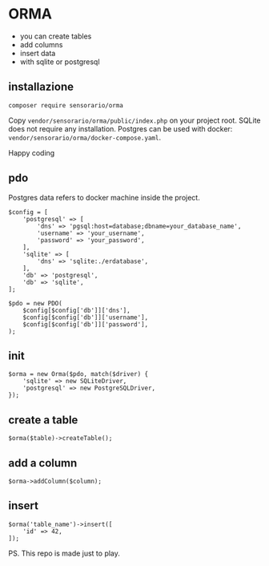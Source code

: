 # ORMA

 - you can create tables
 - add columns
 - insert data
 - with sqlite or postgresql

## installazione

```
composer require sensorario/orma
```

Copy `vendor/sensorario/orma/public/index.php` on your project root.
SQLite does not require any installation. Postgres can be used with docker: `vendor/sensorario/orma/docker-compose.yaml`.

Happy coding

## pdo

Postgres data refers to docker machine inside the project.

```
$config = [
    'postgresql' => [
        'dns' => 'pgsql:host=database;dbname=your_database_name',
        'username' => 'your_username',
        'password' => 'your_password',
    ],
    'sqlite' => [
        'dns' => 'sqlite:./erdatabase',
    ],
    'db' => 'postgresql',
    'db' => 'sqlite',
];

$pdo = new PDO(
    $config[$config['db']]['dns'],
    $config[$config['db']]['username'],
    $config[$config['db']]['password'],
);
```

## init

```
$orma = new Orma($pdo, match($driver) {
    'sqlite' => new SQLiteDriver,
    'postgresql' => new PostgreSQLDriver,
});
```

## create a table

```
$orma($table)->createTable();
```

## add a column

```
$orma->addColumn($column);
```
## insert

```
$orma('table_name')->insert([
    'id' => 42,
]);
```

PS. This repo is made just to play.